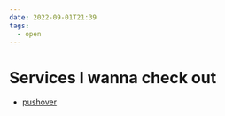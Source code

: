 ```yaml
---
date: 2022-09-01T21:39
tags:
  - open
---
```


# Services I wanna check out

- [pushover](https://pushover.net/)
